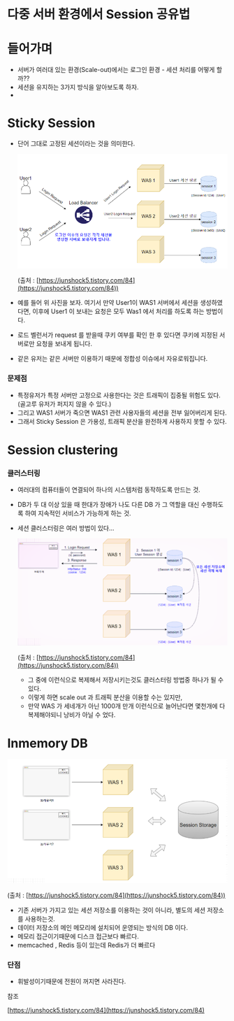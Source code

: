 # 다중 서버 환경에서 Session 공유법

# 들어가며

- 서버가 여러대 있는 환경(Scale-out)에서는 로그인 환경 - 세션 처리를 어떻게 할까??
- 세션을 유지하는 3가지 방식을 알아보도록 하자.
- 

# Sticky Session

- 단어 그대로 고정된 세션이라는 것을 의미한다.

    ![multi-session-img/sticky-session.png](multi-session-img/sticky-session.png)

    (출처 : [https://junshock5.tistory.com/84](https://junshock5.tistory.com/84))

- 예를 들어 위 사진을 보자. 여기서 만약 User1이 WAS1 서버에서 세션을 생성하였다면, 이후에 User1 이 보내는 요청은 모두 Was1 에서 처리를 하도록 하는 방법이다.
- 로드 벨런서가 request 를 받을때 쿠키 여부를 확인 한 후 있다면 쿠키에 지정된 서버로만 요청을 보내게 됩니다.
- 같은 유저는 같은 서버만 이용하기 때문에 정합성 이슈에서 자유로워집니다.

### 문제점

- 특정유저가 특정 서버만 고정으로 사용한다는 것은 트래픽이 집중될 위험도 있다.(골고루 유저가 퍼지지 않을 수 있다.)
- 그리고 WAS1 서버가 죽으면 WAS1 관련 사용자들의 세션을 전부 잃어버리게 된다.
- 그래서 Sticky Session 은 가용성, 트래픽 분산을 완전하게 사용하지 못할 수 있다.

# Session clustering

### 클러스터링

- 여러대의 컴퓨터들이 연결되어 하나의 시스템처럼 동작하도록 만드는 것.
- DB가 두 대 이상 있을 때 한대가 장애가 나도 다른 DB 가 그 역할을 대신 수행하도록 하여 지속적인 서비스가 가능하게 하는 것.
- 세션 클러스터링은 여러 방법이 있다...

    ![multi-session-img/Session_clustering.png](multi-session-img/Session_clustering.png)

    (출처 : [https://junshock5.tistory.com/84](https://junshock5.tistory.com/84))

    - 그 중에 이런식으로 복제해서 저장시키는것도 클러스터링 방법중 하나가 될 수 있다.
    - 이렇게 하면 scale out 과 트래픽 분산을 이용할 수는 있지만,
    - 만약 WAS 가 세네개가 아닌 1000개 만개 이런식으로 늘어난다면 몇천개에 다 복제해야되니 낭비가 아닐 수 었다.

# Inmemory DB

![multi-session-img/in-memory.png](multi-session-img/in-memory.png)

(출처 : [https://junshock5.tistory.com/84](https://junshock5.tistory.com/84))

- 기존 서버가 가지고 있는 세션 저장소를 이용하는 것이 아니라, 별도의 세션 저장소를 사용하는것.
- 데이터 저장소의 메인 메모리에 설치되어 운영되는 방식의 DB 이다.
- 메모리 접근이기때문에 디스크 접근보다 빠르다.
- memcached , Redis 등이 있는데 Redis가 더 빠르다

### 단점

- 휘발성이기때문에 전원이 꺼지면 사라진다.

참조

[https://junshock5.tistory.com/84](https://junshock5.tistory.com/84)